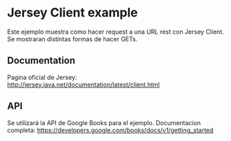 # Jersey Client example
Este ejemplo muestra como hacer request a una URL rest con Jersey Client.
Se mostraran distintas formas de hacer GETs.

## Documentation
Pagina oficial de Jersey:
http://jersey.java.net/documentation/latest/client.html

## API
Se utilizará la API de Google Books para el ejemplo.
Documentacion completa: https://developers.google.com/books/docs/v1/getting_started

